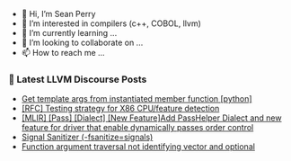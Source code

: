 - 👋 Hi, I’m Sean Perry
- 👀 I’m interested in compilers (c++, COBOL, llvm)
- 🌱 I’m currently learning ...
- 💞️ I’m looking to collaborate on ...
- 📫 How to reach me ...

<!---
s66perry/s66perry is a ✨ special ✨ repository because its `README.md` (this file) appears on your GitHub profile.
You can click the Preview link to take a look at your changes.
--->
### 📕 Latest LLVM Discourse Posts

<!-- DISCOURSE-LLVM:START -->
- [Get template args from instantiated member function [python]](https://discourse.llvm.org/t/get-template-args-from-instantiated-member-function-python/79998#post_1)
- [[RFC] Testing strategy for X86 CPU/feature detection](https://discourse.llvm.org/t/rfc-testing-strategy-for-x86-cpu-feature-detection/79996#post_1)
- [[MLIR] [Pass] [Dialect] [New Feature]Add PassHelper Dialect and new feature for driver that enable dynamically passes order control](https://discourse.llvm.org/t/mlir-pass-dialect-new-feature-add-passhelper-dialect-and-new-feature-for-driver-that-enable-dynamically-passes-order-control/79993#post_1)
- [Signal Sanitizer &lpar;-fsanitize=signals&rpar;](https://discourse.llvm.org/t/signal-sanitizer-fsanitize-signals/79991#post_1)
- [Function argument traversal not identifying vector and optional](https://discourse.llvm.org/t/function-argument-traversal-not-identifying-vector-and-optional/79990#post_1)
<!-- DISCOURSE-LLVM:END -->
